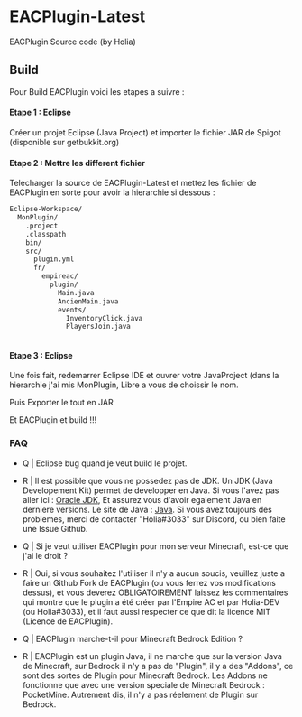 # EACPlugin-Latest
EACPlugin Source code (by Holia)

## Build

Pour Build EACPlugin voici les etapes a suivre :

#### Etape 1 : Eclipse

Créer un projet Eclipse (Java Project) et importer le fichier JAR de Spigot (disponible sur getbukkit.org)

#### Etape 2 : Mettre les different fichier

Telecharger la source de EACPlugin-Latest et mettez les fichier de EACPlugin en sorte pour avoir la hierarchie si dessous :
```markdown
Eclipse-Workspace/
  MonPlugin/
    .project
    .classpath
    bin/
    src/
      plugin.yml
      fr/
        empireac/
          plugin/
            Main.java
            AncienMain.java
            events/
              InventoryClick.java
              PlayersJoin.java
              
```

#### Etape 3 : Eclipse 

Une fois fait, redemarrer Eclipse IDE et ouvrer votre JavaProject (dans la hierarchie j'ai mis MonPlugin, Libre a vous de choissir le nom.

Puis Exporter le tout en JAR

Et EACPlugin et build !!!

### FAQ

- Q | Eclipse bug quand je veut build le projet.
- R | Il est possible que vous ne possedez pas de JDK. Un JDK (Java Developement Kit) permet de developper en Java. Si vous l'avez pas aller ici : [Oracle JDK](https://www.oracle.com/java/technologies/downloads/#jdk17-windows), Et assurez vous d'avoir egalement Java en derniere versions. Le site de Java : [Java](https://java.com). Si vous avez toujours des problemes, merci de contacter "Holia#3033" sur Discord, ou bien faite une Issue Github.

- Q | Si je veut utiliser EACPlugin pour mon serveur Minecraft, est-ce que j'ai le droit ?
- R | Oui, si vous souhaitez l'utiliser il n'y a aucun soucis, veuillez juste a faire un Github Fork de EACPlugin (ou vous ferrez vos modifications dessus), et vous deverez OBLIGATOIREMENT laissez les commentaires qui montre que le plugin a été créer par l'Empire AC et par Holia-DEV (ou Holia#3033), et il faut aussi respecter ce que dit la licence MIT (Licence de EACPlugin).

- Q | EACPlugin marche-t-il pour Minecraft Bedrock Edition ?
- R | EACPlugin est un plugin Java, il ne marche que sur la version Java de Minecraft, sur Bedrock il n'y a pas de "Plugin", il y a des "Addons", ce sont des sortes de Plugin pour Minecraft Bedrock. Les Addons ne fonctionne que avec une version speciale de Minecraft Bedrock : PocketMine. Autrement dis, il n'y a pas réelement de Plugin sur Bedrock.
